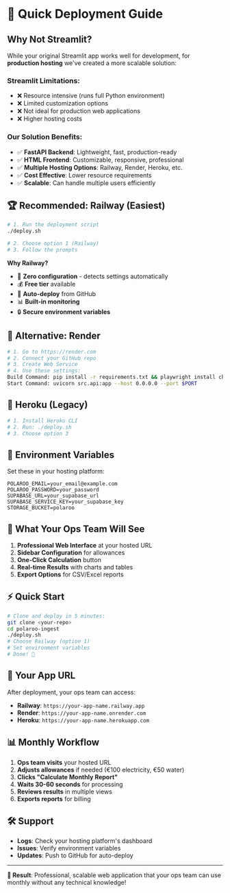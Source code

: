 # 🚀 Quick Deployment Guide

## **Why Not Streamlit?**

While your original Streamlit app works well for development, for **production hosting** we've created a more scalable solution:

### **Streamlit Limitations:**
- ❌ Resource intensive (runs full Python environment)
- ❌ Limited customization options
- ❌ Not ideal for production web applications
- ❌ Higher hosting costs

### **Our Solution Benefits:**
- ✅ **FastAPI Backend**: Lightweight, fast, production-ready
- ✅ **HTML Frontend**: Customizable, responsive, professional
- ✅ **Multiple Hosting Options**: Railway, Render, Heroku, etc.
- ✅ **Cost Effective**: Lower resource requirements
- ✅ **Scalable**: Can handle multiple users efficiently

## **🏆 Recommended: Railway (Easiest)**

```bash
# 1. Run the deployment script
./deploy.sh

# 2. Choose option 1 (Railway)
# 3. Follow the prompts
```

**Why Railway?**
- 🚀 **Zero configuration** - detects settings automatically
- 💰 **Free tier** available
- 🔄 **Auto-deploy** from GitHub
- 📊 **Built-in monitoring**
- 🔒 **Secure environment variables**

## **🎨 Alternative: Render**

```bash
# 1. Go to https://render.com
# 2. Connect your GitHub repo
# 3. Create Web Service
# 4. Use these settings:
Build Command: pip install -r requirements.txt && playwright install chromium && playwright install-deps
Start Command: uvicorn src.api:app --host 0.0.0.0 --port $PORT
```

## **🦸 Heroku (Legacy)**

```bash
# 1. Install Heroku CLI
# 2. Run: ./deploy.sh
# 3. Choose option 3
```

## **🔧 Environment Variables**

Set these in your hosting platform:

```env
POLAROO_EMAIL=your_email@example.com
POLAROO_PASSWORD=your_password
SUPABASE_URL=your_supabase_url
SUPABASE_SERVICE_KEY=your_supabase_key
STORAGE_BUCKET=polaroo
```

## **📱 What Your Ops Team Will See**

1. **Professional Web Interface** at your hosted URL
2. **Sidebar Configuration** for allowances
3. **One-Click Calculation** button
4. **Real-time Results** with charts and tables
5. **Export Options** for CSV/Excel reports

## **⚡ Quick Start**

```bash
# Clone and deploy in 5 minutes:
git clone <your-repo>
cd polaroo-ingest
./deploy.sh
# Choose Railway (option 1)
# Set environment variables
# Done! 🎉
```

## **🔗 Your App URL**

After deployment, your ops team can access:
- **Railway**: `https://your-app-name.railway.app`
- **Render**: `https://your-app-name.onrender.com`
- **Heroku**: `https://your-app-name.herokuapp.com`

## **📊 Monthly Workflow**

1. **Ops team visits** your hosted URL
2. **Adjusts allowances** if needed (€100 electricity, €50 water)
3. **Clicks "Calculate Monthly Report"**
4. **Waits 30-60 seconds** for processing
5. **Reviews results** in multiple views
6. **Exports reports** for billing

## **🛠️ Support**

- **Logs**: Check your hosting platform's dashboard
- **Issues**: Verify environment variables
- **Updates**: Push to GitHub for auto-deploy

---

**🎯 Result**: Professional, scalable web application that your ops team can use monthly without any technical knowledge!


